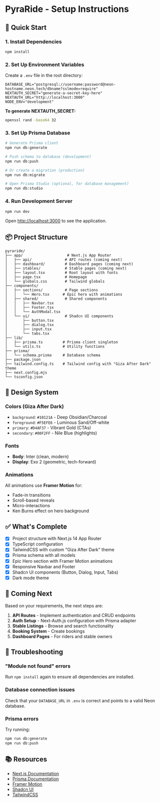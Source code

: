 # PyraRide - Setup Instructions

## 🚀 Quick Start

### 1. Install Dependencies

```bash
npm install
```

### 2. Set Up Environment Variables

Create a `.env` file in the root directory:

```env
DATABASE_URL="postgresql://username:password@neon-hostname.neon.tech/dbname?sslmode=require"
NEXTAUTH_SECRET="generate-a-secret-key-here"
NEXTAUTH_URL="http://localhost:3000"
NODE_ENV="development"
```

**To generate NEXTAUTH_SECRET:**
```bash
openssl rand -base64 32
```

### 3. Set Up Prisma Database

```bash
# Generate Prisma client
npm run db:generate

# Push schema to database (development)
npm run db:push

# Or create a migration (production)
npm run db:migrate

# Open Prisma Studio (optional, for database management)
npm run db:studio
```

### 4. Run Development Server

```bash
npm run dev
```

Open [http://localhost:3000](http://localhost:3000) to see the application.

## 📦 Project Structure

```
pyraride/
├── app/                    # Next.js App Router
│   ├── api/               # API routes (coming next)
│   ├── dashboard/         # Dashboard pages (coming next)
│   ├── stables/           # Stable pages (coming next)
│   ├── layout.tsx         # Root layout with fonts
│   ├── page.tsx           # Homepage
│   └── globals.css        # Tailwind globals
├── components/
│   ├── sections/          # Page sections
│   │   └── Hero.tsx      # Epic hero with animations
│   ├── shared/            # Shared components
│   │   ├── Navbar.tsx
│   │   ├── Footer.tsx
│   │   └── AuthModal.tsx
│   └── ui/                # Shadcn UI components
│       ├── button.tsx
│       ├── dialog.tsx
│       ├── input.tsx
│       └── tabs.tsx
├── lib/
│   ├── prisma.ts         # Prisma client singleton
│   └── utils.ts          # Utility functions
├── prisma/
│   └── schema.prisma     # Database schema
├── package.json
├── tailwind.config.ts    # Tailwind config with "Giza After Dark" theme
├── next.config.mjs
└── tsconfig.json
```

## 🎨 Design System

### Colors (Giza After Dark)

- `background`: `#10121A` - Deep Obsidian/Charcoal
- `foreground`: `#F5EFE6` - Luminous Sand/Off-white
- `primary`: `#D4AF37` - Vibrant Gold (CTAs)
- `secondary`: `#00F2FF` - Nile Blue (highlights)

### Fonts

- **Body**: Inter (clean, modern)
- **Display**: Exo 2 (geometric, tech-forward)

### Animations

All animations use **Framer Motion** for:
- Fade-in transitions
- Scroll-based reveals
- Micro-interactions
- Ken Burns effect on hero background

## ✅ What's Complete

- [x] Project structure with Next.js 14 App Router
- [x] TypeScript configuration
- [x] TailwindCSS with custom "Giza After Dark" theme
- [x] Prisma schema with all models
- [x] Epic Hero section with Framer Motion animations
- [x] Responsive Navbar and Footer
- [x] Shadcn UI components (Button, Dialog, Input, Tabs)
- [x] Dark mode theme

## 🔄 Coming Next

Based on your requirements, the next steps are:

1. **API Routes** - Implement authentication and CRUD endpoints
2. **Auth Setup** - Next-Auth.js configuration with Prisma adapter
3. **Stable Listings** - Browse and search functionality
4. **Booking System** - Create bookings
5. **Dashboard Pages** - For riders and stable owners

## 🐛 Troubleshooting

### "Module not found" errors
Run `npm install` again to ensure all dependencies are installed.

### Database connection issues
Check that your `DATABASE_URL` in `.env` is correct and points to a valid Neon database.

### Prisma errors
Try running:
```bash
npm run db:generate
npm run db:push
```

## 📚 Resources

- [Next.js Documentation](https://nextjs.org/docs)
- [Prisma Documentation](https://www.prisma.io/docs)
- [Framer Motion](https://www.framer.com/motion/)
- [Shadcn UI](https://ui.shadcn.com/)
- [TailwindCSS](https://tailwindcss.com/)


